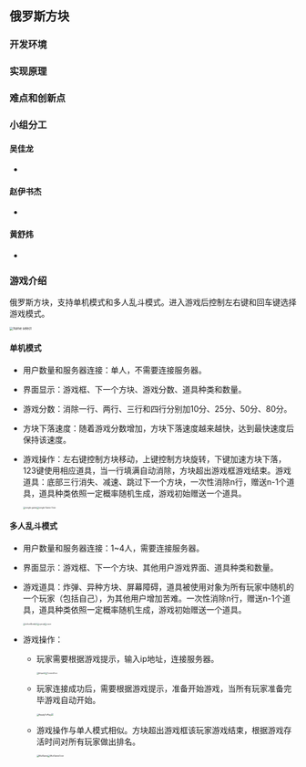 ## 俄罗斯方块

### 开发环境



### 实现原理



### 难点和创新点



### 小组分工

#### 吴佳龙

+ 

#### 赵伊书杰

+ 

#### 黄舒炜

+ 



### 游戏介绍

俄罗斯方块，支持单机模式和多人乱斗模式。进入游戏后控制左右键和回车键选择游戏模式。

<img src="\pic\HomeSelect.png" alt="home select" style="zoom:40%;" />

#### 单机模式

+ 用户数量和服务器连接：单人，不需要连接服务器。

+ 界面显示：游戏框、下一个方块、游戏分数、道具种类和数量。

+ 游戏分数：消除一行、两行、三行和四行分别加10分、25分、50分、80分。

+ 方块下落速度：随着游戏分数增加，方块下落速度越来越快，达到最快速度后保持该速度。

+ 游戏操作：左右键控制方块移动，上键控制方块旋转，下键加速方块下落，123键使用相应道具，当一行填满自动消除，方块超出游戏框游戏结束。游戏道具：底部三行消失、减速、跳过下一个方块，一次性消除n行，赠送n-1个道具，道具种类依照一定概率随机生成，游戏初始赠送一个道具。

  <img src="\pic\SingleGame.png" alt="single game" style="zoom:25%;" /><img src="\pic\SingleGameOver.png" alt="single Game Over" style="zoom:25%;" />

#### 多人乱斗模式

+ 用户数量和服务器连接：1~4人，需要连接服务器。

+ 界面显示：游戏框、下一个方块、其他用户游戏界面、道具种类和数量。

+ 游戏道具：炸弹、异种方块、屏幕障碍，道具被使用对象为所有玩家中随机的一个玩家（包括自己），为其他用户增加苦难。一次性消除n行，赠送n-1个道具，道具种类依照一定概率随机生成，游戏初始赠送一个道具。

  <img src="\pic\beforeBomb.png" alt="beforeBomb" style="zoom:22%;" /><img src="\pic\AfterBomb.png" style="zoom:22%;" /><img src="\pic\special.png" alt="special" style="zoom:21%;" /><img src="\pic\Cover.png" alt="cover" style="zoom:21%;" />

+ 游戏操作：

  + 玩家需要根据游戏提示，输入ip地址，连接服务器。

    <img src="\pic\IpInput.png" alt="IpInput" style="zoom:20%;" /><img src="\pic\WaitConnect.png" style="zoom:20%;" /><img src="\pic\ConnectError.png" alt="ConnectError" style="zoom:20%;" />

  + 玩家连接成功后，需要根据游戏提示，准备开始游戏，当所有玩家准备完毕游戏自动开始。

    <img src="\pic\ReadyToPlay.png" alt="ReadyToPlay" style="zoom:25%;" /><img src="\pic\WaitOthers.png" style="zoom:25%;" />

  + 游戏操作与单人模式相似。方块超出游戏框该玩家游戏结束，根据游戏存活时间对所有玩家做出排名。

    <img src="\pic\MulGame.png" alt="MulGame" style="zoom:25%;" /><img src="\pic\MulGameOver.png" alt="MulGameOver" style="zoom:25%;" />